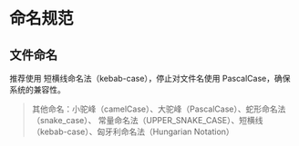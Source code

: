# 命名规范

## 文件命名

推荐使用 短横线命名法（kebab-case），停止对文件名使用 PascalCase，确保系统的兼容性。

> 其他命名：小驼峰（camelCase）、大驼峰（PascalCase）、蛇形命名法（snake_case）、 常量命名法（UPPER_SNAKE_CASE）、短横线（kebab-case）、匈牙利命名法（Hungarian Notation）